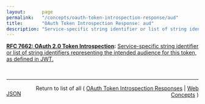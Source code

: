 ```yaml
---
layout:      page
permalink:   "/concepts/oauth-token-introspection-response/aud"
title:       "OAuth Token Introspection Response: aud"
description: "Service-specific string identifier or list of string identifiers representing the intended audience for this token, as defined in JWT."
---
```


**[RFC 7662: OAuth 2.0 Token Introspection](/specs/IETF/RFC/7662 "This specification defines a method for a protected resource to query an OAuth 2.0 authorization server to determine the active state of an OAuth 2.0 token and to determine meta-information about this token. OAuth 2.0 deployments can use this method to convey information about the authorization context of the token from the authorization server to the protected resource."):** [Service-specific string identifier or list of string identifiers representing the intended audience for this token, as defined in JWT.](http://tools.ietf.org/html/rfc7662#section-2.2 "Read documentation for OAuth Token Introspection Response &#34;aud&#34;")

<br/>
<hr/>

<p style="float : left"><a href="./aud.json" title="JSON representing this particular Web Concept value">JSON</a></p>
<p style="text-align: right">Return to list of all ( <a href="../oauth-token-introspection-responses">OAuth Token Introspection Responses</a> | <a href="../">Web Concepts</a> )</p>
